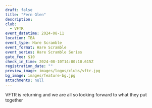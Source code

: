 ```yaml
---
draft: false
title: "Fern Glen"
description: 
club:
  - VFTR
event_datetime: 2024-08-11
location: TBA
event_type: Hare Scramble
event_format: Hare Scramble
event_series: Hare Scramble Series
gate_fee: $10
check_in_time: 2024-08-10T14:00:10.615Z
registration_date: ""
preview_image: images/logos/clubs/vftr.jpg
bg_image: images/feature-bg.jpg
attachments: null
---
```

VFTR is returning and we are all so looking forward to what they put together